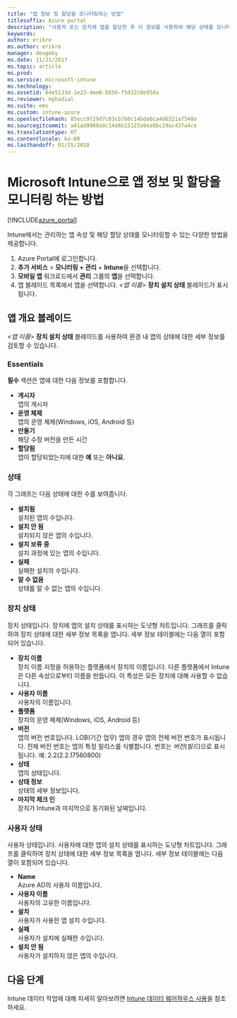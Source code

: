 ```yaml
---
title: "앱 정보 및 할당을 모니터링하는 방법"
titlesuffix: Azure portal
description: "사용자 또는 장치에 앱을 할당한 후 이 정보를 사용하여 해당 상태를 모니터링할 수 있습니다."
keywords: 
author: erikre
ms.author: erikre
manager: dougeby
ms.date: 11/21/2017
ms.topic: article
ms.prod: 
ms.service: microsoft-intune
ms.technology: 
ms.assetid: 64e5133d-1e23-4ee6-b556-f5d32c0e95da
ms.reviewer: mghadial
ms.suite: ems
ms.custom: intune-azure
ms.openlocfilehash: 85ecc9729d7c03cb760c14bda0ca4d6321af548e
ms.sourcegitcommit: a41ad9988a8c14e6b15123a9ea9bc29ac437a4ce
ms.translationtype: HT
ms.contentlocale: ko-KR
ms.lasthandoff: 01/25/2018
---
```

# <a name="how-to-monitor-app-information-and-assignments-with-microsoft-intune"></a>Microsoft Intune으로 앱 정보 및 할당을 모니터링 하는 방법

[!INCLUDE[azure_portal](./includes/azure_portal.md)]

Intune에서는 관리하는 앱 속성 및 해당 할당 상태를 모니터링할 수 있는 다양한 방법을 제공합니다.

1. Azure Portal에 로그인합니다.
2. **추가 서비스** > **모니터링 + 관리** + **Intune**을 선택합니다.
3. **모바일 앱** 워크로드에서 **관리** 그룹의 **앱**을 선택합니다.
5. 앱 블레이드 목록에서 앱을 선택합니다. <*앱 이름*> **장치 설치 상태** 블레이드가 표시됩니다.

## <a name="app-overview-blade"></a>앱 개요 블레이드

<*앱 이름*> **장치 설치 상태** 블레이드를 사용하여 환경 내 앱의 상태에 대한 세부 정보를 검토할 수 있습니다.

### <a name="essentials"></a>Essentials

**필수** 섹션은 앱에 대한 다음 정보를 포함합니다.

 - **게시자**  
앱의 게시자
 - **운영 체제**  
앱의 운영 체제(Windows, iOS, Android 등)
 - **만들기**  
해당 수정 버전을 만든 시간
 - **할당됨**  
앱이 할당되었는지에 대한 **예** 또는 **아니요**.

### <a name="status"></a>상태
각 그래프는 다음 상태에 대한 수를 보여줍니다.

 - **설치됨**  
설치된 앱의 수입니다.
 - **설치 안 됨**  
설치되지 않은 앱의 수입니다.
 - **설치 보류 중**  
설치 과정에 있는 앱의 수입니다.
 - **실패**  
실패한 설치의 수입니다.
 - **알 수 없음**  
상태를 알 수 없는 앱의 수입니다.

### <a name="device-status"></a>장치 상태

장치 상태입니다. 장치에 앱의 설치 상태를 표시하는 도넛형 차트입니다. 그래프를 클릭하여 장치 상태에 대한 세부 정보 목록을 엽니다. 세부 정보 테이블에는 다음 열이 포함되어 있습니다.

 - **장치 이름**  
장치 이름 지정을 허용하는 플랫폼에서 장치의 이름입니다. 다른 플랫폼에서 Intune은 다른 속성으로부터 이름을 만듭니다. 이 특성은 모든 장치에 대해 사용할 수 없습니다.
 - **사용자 이름**  
사용자의 이름입니다.
 - **플랫폼**  
장치의 운영 체제(Windows, iOS, Android 등)
 - **버전**  
앱의 버전 번호입니다. LOB(기간 업무) 앱의 경우 앱의 전체 버전 번호가 표시됩니다. 전체 버전 번호는 앱의 특정 릴리스를 식별합니다. 번호는 _버전_(_빌드_)으로 표시됩니다. 예: 2.2(2.2.17560800)
 - **상태**  
앱의 상태입니다.
 - **상태 정보**  
상태의 세부 정보입니다.
 - **마지막 체크 인**  
장치가 Intune과 마지막으로 동기화된 날짜입니다.


### <a name="user-status"></a>사용자 상태

사용자 상태입니다. 사용자에 대한 앱의 설치 상태를 표시하는 도넛형 차트입니다. 그래프를 클릭하여 장치 상태에 대한 세부 정보 목록을 엽니다. 세부 정보 테이블에는 다음 열이 포함되어 있습니다.
 - **Name**  
Azure AD의 사용자 이름입니다.
 - **사용자 이름**  
사용자의 고유한 이름입니다.
 - **설치**  
사용자가 사용한 앱 설치 수입니다.
 - **실패**  
사용자가 설치에 실패한 수입니다.
 - **설치 안 됨**  
사용자가 설치하지 않은 앱의 수입니다.


## <a name="next-steps"></a>다음 단계

Intune 데이터 작업에 대해 자세히 알아보려면 [Intune 데이터 웨어하우스 사용](reports-nav-create-intune-reports.md)을 참조하세요.